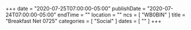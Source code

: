 +++
date = "2020-07-25T07:00:00-05:00"
publishDate = "2020-07-24T07:00:00-05:00"
endTime = ""
location = ""
ncs = [ "WB0BIN" ]
title = "Breakfast Net 0725"
categories = [ "Social" ]
dates = [ "" ]
+++
